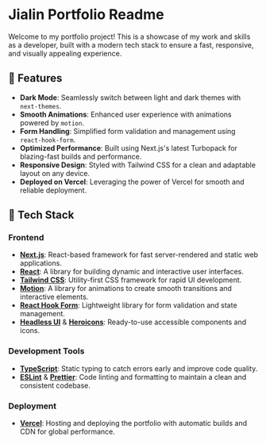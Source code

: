 # Jialin Portfolio Readme

Welcome to my portfolio project! This is a showcase of my work and skills as a developer, built with a modern tech stack to ensure a fast, responsive, and visually appealing experience.

## 🌟 Features

- **Dark Mode**: Seamlessly switch between light and dark themes with `next-themes`.
- **Smooth Animations**: Enhanced user experience with animations powered by `motion`.
- **Form Handling**: Simplified form validation and management using `react-hook-form`.
- **Optimized Performance**: Built using Next.js's latest Turbopack for blazing-fast builds and performance.
- **Responsive Design**: Styled with Tailwind CSS for a clean and adaptable layout on any device.
- **Deployed on Vercel**: Leveraging the power of Vercel for smooth and reliable deployment.

## 🔧 Tech Stack

### Frontend

- **[Next.js](https://nextjs.org/)**: React-based framework for fast server-rendered and static web applications.
- **[React](https://reactjs.org/)**: A library for building dynamic and interactive user interfaces.
- **[Tailwind CSS](https://tailwindcss.com/)**: Utility-first CSS framework for rapid UI development.
- **[Motion](https://github.com/framer/motion)**: A library for animations to create smooth transitions and interactive elements.
- **[React Hook Form](https://react-hook-form.com/)**: Lightweight library for form validation and state management.
- **[Headless UI](https://headlessui.dev/)** & **[Heroicons](https://heroicons.com/)**: Ready-to-use accessible components and icons.

### Development Tools

- **[TypeScript](https://www.typescriptlang.org/)**: Static typing to catch errors early and improve code quality.
- **[ESLint](https://eslint.org/)** & **[Prettier](https://prettier.io/)**: Code linting and formatting to maintain a clean and consistent codebase.

### Deployment

- **[Vercel](https://vercel.com/)**: Hosting and deploying the portfolio with automatic builds and CDN for global performance.

